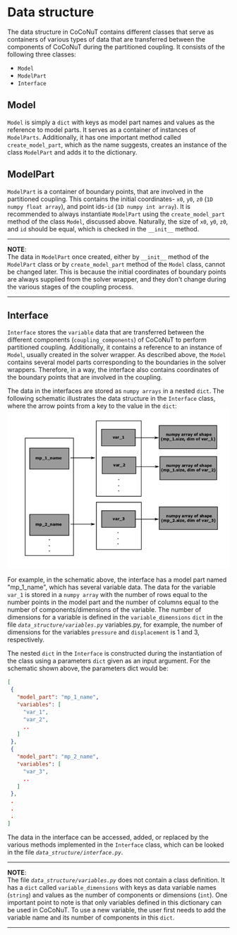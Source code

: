 # Data structure
The data structure in CoCoNuT contains different classes that serve as 
containers of various types of data that are transferred between the 
components of CoCoNuT during the partitioned coupling. It consists of 
the following three classes:

-  `Model`
-  `ModelPart`
-  `Interface`

## Model
`Model` is simply a `dict` with keys as model part names and values as the 
reference to model parts. It serves as a container of instances of 
`ModelParts`. Additionally, it has one important method called 
`create_model_part`, which as the name suggests, creates an instance of the 
class `ModelPart` and adds it to the dictionary.

## ModelPart
`ModelPart` is a container of boundary points, that are involved in the 
partitioned coupling. This contains the initial coordinates- 
`x0`, `y0`, `z0` (`1D numpy float array`), and point ids-`id` 
(`1D numpy int array`). It is recommended to always instantiate `ModelPart` 
using the `create_model_part` method of the class `Model`, discussed above. 
Naturally, the size of `x0`, `y0`, `z0`, and  `id` should be equal, which is 
checked in the `__init__` method.

---

**NOTE**:<br>
The data in `ModelPart` once created, either by `__init__` method of 
the `ModelPart` class or by `create_model_part` method of the `Model` class, 
cannot be changed later. This is because the initial coordinates of boundary 
points are always supplied from the solver wrapper, and they don't change during the various stages of the coupling process. 

--- 

## Interface

`Interface` stores the `variable` data that are transferred between the 
different components (`coupling_components`) of CoCoNuT to perform partitioned
 coupling. Additionally, it contains a reference to an instance of `Model`, 
 usually created in the solver wrapper. As described above, the `Model` contains 
several model parts corresponding to the boundaries in the solver wrappers. 
Therefore, in a way, the interface also contains coordinates of the boundary 
points that are involved in the coupling. <br>

The data in the interfaces are stored as `numpy arrays` in a nested `dict`. 
The following schematic illustrates the data structure in the 
`Interface` class, where the arrow points from a key to the value in the 
`dict`:<br>
![Fig](images/interface_data.png "Data in Interface class")

For example, in the schematic above, the interface has a model part named 
"mp_1_name", which has several variable data. The data for the variable `var_1` is stored in a `numpy array` with the number of rows equal to the number points in the model part and the number of columns equal to the number of components/dimensions of the variable. The number of dimensions for a variable 
is defined in the `variable_dimensions` `dict` in the file 
*`data_structure/variables.py`* variables.py, for example, the number of dimensions for the variables 
`pressure` and `displacement` is 1 and 3, respectively.

The nested `dict` in the `Interface` is constructed during the instantiation of the class using a parameters `dict` given as an input argument.
For the schematic shown above, the parameters dict would be:<br>
 
 ```json
[
  {
    "model_part": "mp_1_name",
    "variables": [
      "var_1",
      "var_2",
      ..
    ]
  },
  {
    "model_part": "mp_2_name",
    "variables": [
      "var_3",
      ..
    ]
  },
  .
  .
  .
]
 ```
 
The data in the interface can be accessed, added, or replaced by the various 
methods implemented in the `Interface` class, which can be looked in the file 
*`data_structure/interface.py`*.

---

**NOTE**:<br>
The file *`data_structure/variables.py`* does not contain a class definition. 
It has a `dict` called `variable_dimensions` with keys as data 
variable names (`string`) and values as the number of components or dimensions 
(`int`). One important point to note is that only variables defined in this 
dictionary can be used in CoCoNuT. To use a new variable, the user first 
needs to add the variable name and its number of components in this `dict`.

---
